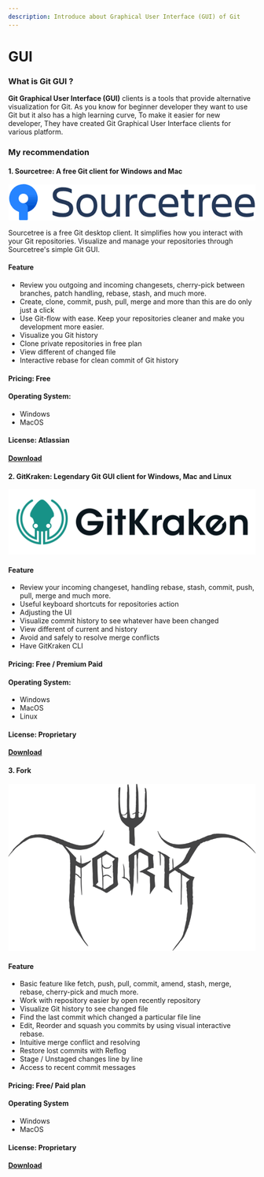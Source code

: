 ```yaml
---
description: Introduce about Graphical User Interface (GUI) of Git
---
```


# GUI

### What is Git GUI ?

**Git Graphical User Interface (GUI)** clients is a tools that provide alternative visualization for Git. As you know for beginner developer they want to use Git but it also has a high learning curve, To make it easier for new developer, They have created Git Graphical User Interface clients for various platform.

### My recommendation

#### **1. Sourcetree**: A free Git client for Windows and Mac

![](.gitbook/assets/sourcetree.png)

Sourcetree is a free Git desktop client. It simplifies how you interact with your Git repositories. Visualize and manage your repositories through Sourcetree's simple Git GUI.

#### Feature

* Review you outgoing and incoming changesets, cherry-pick between branches, patch handling, rebase, stash, and much more.
* Create, clone, commit, push, pull, merge and more than this are do only just a click
* Use Git-flow with ease. Keep your repositories cleaner and make you development more easier.
* Visualize you Git history
* Clone private repositories in free plan
* View different of changed file
* Interactive rebase for clean commit of Git history

#### Pricing: Free

#### Operating System:&#x20;

* Windows
* MacOS

#### License: Atlassian

#### [Download](https://www.sourcetreeapp.com)

####

#### 2. GitKraken: Legendary Git GUI client for Windows, Mac and Linux

![](.gitbook/assets/gitkraken.png)

#### Feature

* Review your incoming changeset, handling rebase, stash, commit, push, pull, merge and much more.
* Useful keyboard shortcuts for repositories action
* Adjusting the UI
* Visualize commit history to see whatever have been changed
* View different of current and history
* Avoid and safely to resolve merge conflicts
* Have GitKraken CLI

#### Pricing: Free / Premium Paid

#### Operating System:

* Windows
* MacOS
* Linux

#### License: Proprietary

#### [Download](https://www.gitkraken.com)



#### 3. Fork

![](.gitbook/assets/fork.png)

#### Feature

* Basic feature like fetch, push, pull, commit, amend, stash, merge, rebase, cherry-pick and much more.
* Work with repository easier by open recently repository
* Visualize Git history to see changed file
* Find the last commit which changed a particular file line
* Edit, Reorder and squash you commits by using visual interactive rebase.
* Intuitive merge conflict and resolving
* Restore lost commits with Reflog
* Stage / Unstaged changes line by line
* Access to recent commit messages

#### Pricing: Free/ Paid plan

#### Operating System

* Windows
* MacOS

#### License: Proprietary

#### [Download](https://git-fork.com)
